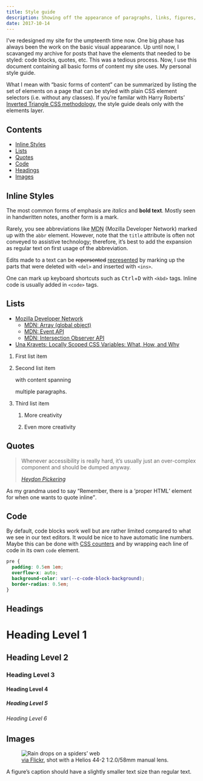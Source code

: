 ```yaml
---
title: Style guide
description: Showing off the appearance of paragraphs, links, figures, code blocks, etc. in a small style guide.
date: 2017-10-14
---
```


I’ve redesigned my site for the umpteenth time now. One big phase has always been the work on the basic visual appearance.
Up until now, I scavanged my archive for posts that have the elements that needed to be styled: code blocks, quotes, etc. This was a tedious process. Now, I use this document containing all basic forms of content my site uses. My personal style guide.

What I mean with “basic forms of content” can be summarized by listing the set of elements on a page that can be styled with plain CSS element selectors (i.e. without any classes). If you’re familar with Harry Roberts’ [Inverted Triangle CSS methodology](http://www.creativebloq.com/web-design/manage-large-css-projects-itcss-101517528), the style guide deals only with the elements layer.

## Contents

- [Inline Styles](#inline-styles)
- [Lists](#lists)
- [Quotes](#quotes)
- [Code](#code)
- [Headings](#headings)
- [Images](#images)

## Inline Styles

The most common forms of emphasis are _italics_ and **bold text**. Mostly seen in handwritten notes, another form is a mark.

Rarely, you see abbreviations like <abbr title="Mozilla Developer Network">MDN</abbr> (Mozilla Developer Network) marked up with the `abbr` element. However, note that the `title` attribute is often not conveyed to assistive technology; therefore, it’s best to add the expansion as regular text on first usage of the abbreviation.

Edits made to a text can be <del>repersented</del> <ins>represented</ins> by marking up the parts that were deleted with `<del>` and inserted with `<ins>`.

One can mark up keyboard shortcuts such as <kbd>Ctrl</kbd>+<kbd>D</kbd> with `<kbd>` tags. Inline code is usually added in `<code>` tags.

## Lists

- [Mozilla Developer Network](https://developer.mozilla.org/en-US/)
  - [MDN: Array (global object)](https://developer.mozilla.org/en-US/docs/Web/JavaScript/Reference/Global_Objects/Array)
  - [MDN: Event API](https://developer.mozilla.org/en-US/docs/Web/API/Event)
  - [MDN: Intersection Observer API](https://developer.mozilla.org/en-US/docs/Web/API/Intersection_Observer_API)
- [Una Kravets: Locally Scoped CSS Variables: What, How, and Why](https://una.im/local-css-vars/)

1. First list item
2. Second list item

   with content spanning

   multiple paragraphs.

3. Third list item

   1. More creativity

   2. Even more creativity

## Quotes

<blockquote>
  <p>Whenever accessibility is really hard, it’s usually just an over-complex component and should be dumped anyway.</p>
  <cite><a href="https://twitter.com/heydonworks/status/914879392391852033">Heydon Pickering</a></cite>
</blockquote>

As my grandma used to say <q>Remember, there is a <q>proper HTML</q> element for when one wants to quote inline</q>.

## Code

By default, code blocks work well but are rather limited compared to what we see in our text editors. It would be nice to have automatic line numbers. Maybe this can be done with [CSS counters](https://developer.mozilla.org/en-US/docs/Web/CSS/CSS_Lists_and_Counters/Using_CSS_counters) and by wrapping each line of code in its own `code` element.

```css
pre {
  padding: 0.5em 1em;
  overflow-x: auto;
  background-color: var(--c-code-block-background);
  border-radius: 0.5em;
}
```

## Headings

<h1>Heading Level 1</h1>

<h2>Heading Level 2</h2>

<h3>Heading Level 3</h3>

<h4>Heading Level 4</h4>

<h5>Heading Level 5</h5>

<h6>Heading Level 6</h6>

## Images

<figure>
  <img src="https://c1.staticflickr.com/9/8675/30106830192_086f433ab8_k.jpg" alt="Rain drops on a spiders’ web">
  <figcaption>
    <a href="https://www.flickr.com/photos/kleinfreund/30106830192">via Flickr</a>, shot with a Helios 44-2 1:2.0/58mm manual lens.
  </figcaption>
</figure>

A figure’s caption should have a slightly smaller text size than regular text.

